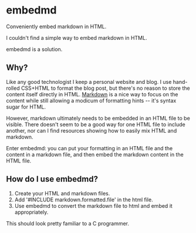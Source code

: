 # embedmd
Conveniently embed markdown in HTML.

I couldn't find a simple way to embed markdown in HTML.

embedmd is a solution.

## Why?

Like any good technologist I keep a personal website and blog. I use hand-rolled CSS+HTML to format the blog post, but there's no reason to store the content itself directly in HTML. [Markdown](https://daringfireball.net/projects/markdown/) is a nice way to focus on the content while still allowing a modicum of formatting hints -- it's syntax sugar for HTML.

However, markdown ultimately needs to be embedded in an HTML file to be visible. There doesn't seem to be a good way for one HTML file to include another, nor can I find resources showing how to easily mix HTML and markdown.

Enter embedmd: you can put your formatting in an HTML file and the content in a markdown file, and then embed the markdown content in the HTML file.

## How do I use embedmd?

1. Create your HTML and markdown files.
2. Add '#INCLUDE markdown.formatted.file' in the html file.
3. Use embedmd to convert the markdown file to html and embed it appropriately.

This should look pretty familiar to a C programmer.
